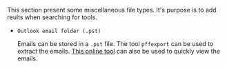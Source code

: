 This section present some miscellaneous file types. It's purpose is to add reults when searching for tools.

* `Outlook email folder (.pst)`

    Emails can be stored in a `.pst` file. The tool `pffexport` can be used to extract the emails. [This online tool](https://goldfynch.com/pst-viewer/) can also be used to quickly view the emails.